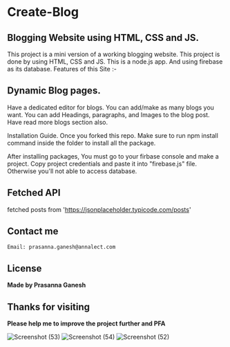 # Create-Blog

## Blogging Website using HTML, CSS and JS.
This project is a mini version of a working blogging website. This project is done by using HTML, CSS and JS. This is a node.js app. And using firebase as its database. Features of this Site :-

## Dynamic Blog pages.
Have a dedicated editor for blogs.
You can add/make as many blogs you want.
You can add Headings, paragraphs, and Images to the blog post.
Have read more blogs section also.

Installation Guide.
Once you forked this repo. Make sure to run npm install command inside the folder to install all the package.

After installing packages, You must go to your firbase console and make a project. Copy project credentials and paste it into "firebase.js" file. Otherwise you'll not able to access database.

## Fetched API
fetched posts from 'https://jsonplaceholder.typicode.com/posts'


## Contact me

```
Email: prasanna.ganesh@annalect.com
```

## License
**Made by Prasanna Ganesh**


## Thanks for visiting
**Please help me to improve the project further and PFA**





![Screenshot (53)](https://user-images.githubusercontent.com/120724118/212616100-a4bdede3-aec0-4619-9af1-1c74fea56b8c.png)
![Screenshot (54)](https://user-images.githubusercontent.com/120724118/212616114-18c26946-aa52-4cf4-889f-f65a990b7201.png)
![Screenshot (52)](https://user-images.githubusercontent.com/120724118/212616126-34cc6612-13ae-4c53-8215-05d3dd473f64.png)
